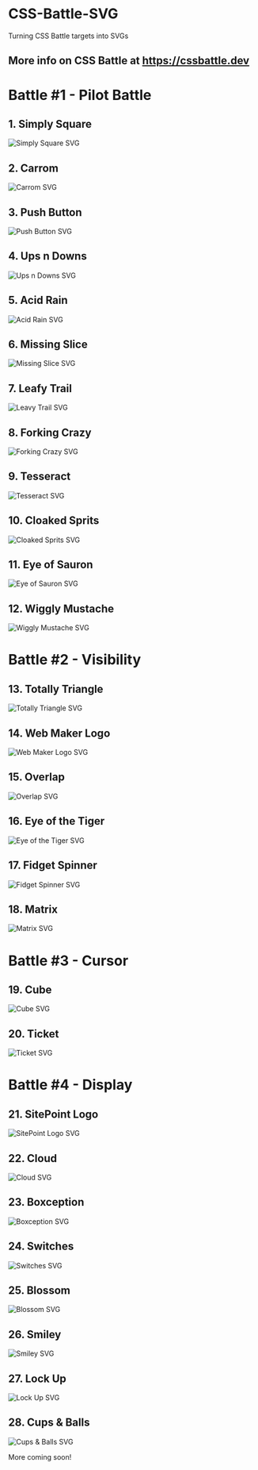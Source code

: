# CSS-Battle-SVG
Turning CSS Battle targets into SVGs

More info on CSS Battle at https://cssbattle.dev
---

# Battle #1 - Pilot Battle
## 1. Simply Square
![Simply Square SVG](Pilot/target1.svg)

## 2. Carrom
![Carrom SVG](Pilot/target2.svg)

## 3. Push Button
![Push Button SVG](Pilot/target3.svg)

## 4. Ups n Downs
![Ups n Downs SVG](Pilot/target4.svg)

## 5. Acid Rain
![Acid Rain SVG](Pilot/target5.svg)

## 6. Missing Slice
![Missing Slice SVG](Pilot/target6.svg)

## 7. Leafy Trail
![Leavy Trail SVG](Pilot/target7.svg)

## 8. Forking Crazy
![Forking Crazy SVG](Pilot/target8.svg)

## 9. Tesseract
![Tesseract SVG](Pilot/target9.svg)

## 10. Cloaked Sprits
![Cloaked Sprits SVG](Pilot/target10.svg)

## 11. Eye of Sauron
![Eye of Sauron SVG](Pilot/target11.svg)

## 12. Wiggly Mustache
![Wiggly Mustache SVG](Pilot/target12.svg)

# Battle #2 - Visibility
## 13. Totally Triangle
![Totally Triangle SVG](Visibility/target13.svg)

## 14. Web Maker Logo
![Web Maker Logo SVG](Visibility/target14.svg)

## 15. Overlap
![Overlap SVG](Visibility/target15.svg)

## 16. Eye of the Tiger
![Eye of the Tiger SVG](Visibility/target16.svg)

## 17. Fidget Spinner
![Fidget Spinner SVG](Visibility/target17.svg)

## 18. Matrix
![Matrix SVG](Visibility/target18.svg)

# Battle #3 - Cursor
## 19. Cube
![Cube SVG](Cursor/target19.svg)

## 20. Ticket
![Ticket SVG](Cursor/target20.svg)

# Battle #4 - Display
## 21. SitePoint Logo
![SitePoint Logo SVG](Display/target21.svg)

## 22. Cloud
![Cloud SVG](Display/target22.svg)

## 23. Boxception
![Boxception SVG](Display/target23.svg)

## 24. Switches
![Switches SVG](Display/target24.svg)

## 25. Blossom
![Blossom SVG](Display/target25.svg)

## 26. Smiley
![Smiley SVG](Display/target26.svg)

## 27. Lock Up
![Lock Up SVG](Display/target27.svg)

## 28. Cups & Balls
![Cups & Balls SVG](Display/target28.svg)

More coming soon!
